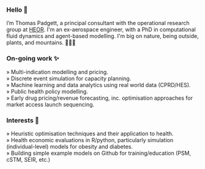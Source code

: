 ### Hello 👋

I’m Thomas Padgett, a principal consultant with the operational research group at [HEOR](https://www.heor.co.uk). I'm an ex-aerospace engineer, with a PhD in computational fluid dynamics and agent-based modelling. I'm big on nature, being outside, plants, and mountains. 🌱🌱🌱

### On-going work ✨

 » Multi-indication modelling and pricing.  
 » Discrete event simulation for capacity planning.  
 » Machine learning and data analytics using real world data (CPRD/HES).  
 » Public health policy modelling.  
 » Early drug pricing/revenue forecasting, inc. optimisation approaches for market access launch sequencing.
 
### Interests 👀

 » Heuristic optimisation techniques and their application to health.  
 » Health economic evaluations in R/python, particularly simulation (individual-level) models for obesity and diabetes.  
 » Building simple example models on Github for training/education (PSM, cSTM, SEIR, etc.)
